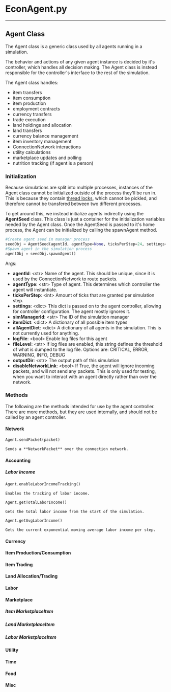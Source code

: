 # EconAgent.py
---
## Agent Class
The Agent class is a generic class used by all agents running in a simulation.

The behavior and actions of any given agent instance is decided by it's controller, which handles all decision making.
The Agent class is instead responsible for the controller's interface to the rest of the simulation.

The Agent class handles:
* item transfers
* item consumption
* item production
* employment contracts
* currency transfers
* trade execution
* land holdings and allocation
* land transfers
* currency balance management
* item inventory management
* ConnectionNetwork interactions
* utility calculations
* marketplace updates and polling
* nutrition tracking (if agent is a person)

### Initialization
Because simulations are split into multiple processes, instances of the Agent class cannot be initialized outside of the process they'll be run in. 
This is because they contain [thread locks](https://docs.python.org/3/library/threading.html#lock-objects), which cannot be pickled, and therefore cannot be transfered between two different processes.

To get around this, we instead initialize agents indirectly using the **AgentSeed** class. This class is just a container for the initialization variables needed by the Agent class. Once the AgentSeed is passed to it's home process, the Agent can be initialized by calling the spawnAgent method.
```python
#Create agent seed in manager process
seedObj = AgentSeed(agentId, agentType=None, ticksPerStep=24, settings={}, simManagerId=None, itemDict=None, allAgentDict=None, logFile=True, fileLevel="INFO", outputDir="OUTPUT", disableNetworkLink=False)
#Spawn agent in the simulation process
agentObj = seedObj.spawnAgent()
```
Args:
* **agentId**: \<str\> Name of the agent. This should be unique, since it is used by the ConnectionNetwork to route packets.
* **agentType**: \<str\> Type of agent. This determines which controller the agent will instantiate.
* **ticksPerStep**: \<int\> Amount of ticks that are granted per simulation step.
* **settings**: \<dict\> This dict is passed on to the agent controller, allowing for controller configuration. The agent mostly ignores it.
* **simManagerId**: \<str\> The ID of the simulation manager
* **itemDict**: \<dict\> A dictionary of all possible item types
* **allAgentDict**: \<dict\> A dictionary of all agents in the simulation. This is not currently used for anything.
* **logFile**: \<bool\> Enable log files for this agent
* **fileLevel**: \<str\> If log files are enabled, this string defines the threshold of what is dumped to the log file. Options are: CRITICAL, ERROR, WARNING, INFO, DEBUG
* **outputDir**: \<str\> The output path of this simulation
* **disableNetworkLink**: \<bool\> If True, the agent will ignore incoming packets, and will not send any packets. This is only used for testing, when you want to interact with an agent directly rather than over the network.

### Methods
The following are the methods intended for use by the agent controller. There are more methods, but they are used internally, and should not be called by an agent controller.

#### Network
```python
Agent.sendPacket(packet)
```
	Sends a **NetworkPacket** over the connection network.

#### Accounting
##### Labor Income
```python
Agent.enableLaborIncomeTracking()
```
	Enables the tracking of labor income.

```python
Agent.getTotalLaborIncome()
```
	Gets the total labor income from the start of the simulation.

```python
Agent.getAvgLaborIncome()
```
	Gets the current exponential moving average labor income per step. 

#### Currency

#### Item Production/Consumption

#### Item Trading

#### Land Allocation/Trading

#### Labor

#### Marketplace

##### Item MarketplaceItem

##### Land MarketplaceItem

##### Labor MarketplaceItem

#### Utility

#### Time

#### Food

#### Misc